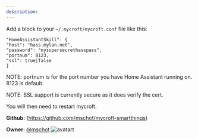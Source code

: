 ```yaml
---
description: 
---
```

Add a block to your `~/.mycroft/mycroft.conf` file like this:

```
"HomeAssistantSkill": {
"host": "hass.mylan.net",
"password": "mysupersecrethasspass",
"portnum": 8123,
"ssl": true|false
}
```

NOTE: portnum is for the port number you have Home Assistant running on. 8123 is default.

NOTE: SSL support is currently secure as it does verify the cert.

You will then need to restart mycroft.

**Github:** (https://github.com/mschot/mycroft-smartthings)

**Owner:** [@mschot](https://github.com/mschot) ![avatart](https://avatars1.githubusercontent.com/u/5399612?v=4)

